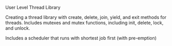 User Level Thread Library

Creating a thread library with create, delete, join, yield, and exit methods for threads.
Includes mutexes and mutex functions, including init, delete, lock, and unlock.

Includes a scheduler that runs with shortest job first (with pre-emption)
